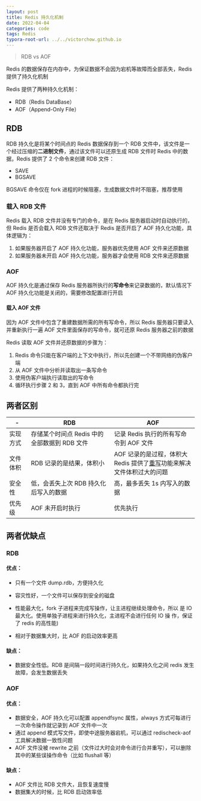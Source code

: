 ```yaml
---
layout: post
title: Redis 持久化机制
date: 2022-04-04
categories: code
tags: Redis
typora-root-url: ../../victorchow.github.io
---
```


> RDB vs AOF

Redis 的数据保存在内存中，为保证数据不会因为宕机等故障而全部丢失，Redis 提供了持久化机制

Redis 提供了两种持久化机制：

* RDB（Redis DataBase）
* AOF（Append-Only File）

## RDB

RDB 持久化是将某个时间点的 Redis 数据保存到一个 RDB 文件中，该文件是一个经过压缩的**二进制文件**，通过该文件可以还原生成 RDB 文件时 Redis 中的数据，Redis 提供了 2 个命令来创建 RDB 文件：

* SAVE
* BGSAVE

BGSAVE 命令仅在 fork 进程的时候阻塞，生成数据文件时不阻塞，推荐使用

### 载入 RDB 文件

Redis 载入 RDB 文件并没有专门的命令，是在 Redis 服务器启动时自动执行的，但 Redis 是否会载入 RDB 文件还取决于 Redis 是否开启了 AOF 持久化功能，具体逻辑为：

1. 如果服务器开启了 AOF 持久化功能，服务器优先使用 AOF 文件来还原数据
2. 如果服务器未开启 AOF 持久化功能，服务器才会使用 RDB 文件来还原数据

### AOF

AOF 持久化是通过保存 Redis 服务器所执行的**写命令**来记录数据的，默认情况下 AOF 持久化功能是关闭的，需要修改配置进行开启

#### 载入 AOF 文件

因为 AOF 文件中包含了重建数据所需的所有写命令，所以 Redis 服务器只要读入并重新执行一遍 AOF 文件里面保存的写命令，就可还原 Redis 服务器之前的数据

Redis 读取 AOF 文件并还原数据的步骤为：

1. Redis 命令只能在客户端的上下文中执行，所以先创建一个不带网络的伪客户端
2. 从 AOF 文件中分析并读取出一条写命令
3. 使用伪客户端执行读取出的写命令
4. 循环执行步骤 2 和 3，直到 AOF 中所有命令都执行完

## 两者区别

| -        | RDB                                          | AOF                                                          |
| -------- | -------------------------------------------- | ------------------------------------------------------------ |
| 实现方式 | 存储某个时间点 Redis 中的全部数据到 RDB 文件 | 记录 Redis 执行的所有写命令到 AOF 文件                       |
| 文件体积 | RDB 记录的是结果，体积小                     | AOF 记录的是过程，体积大<br />Redis 提供了[重写]()功能来解决文件体积过大的问题 |
| 安全性   | 低，会丢失上次 RDB 持久化后写入的数据        | 高，最多丢失 1s 内写入的数据                                 |
| 优先级   | AOF 未开启时执行                             | 优先执行                                                     |

## 两者优缺点

### RDB

#### 优点：

* 只有一个文件 dump.rdb，方便持久化

* 容灾性好，一个文件可以保存到安全的磁盘

* 性能最大化，fork 子进程来完成写操作，让主进程继续处理命令，所以 是 IO 最大化。使用单独子进程来进行持久化，主进程不会进行任何 IO 操 作，保证了 redis 的高性能) 

* 相对于数据集大时，比 AOF 的启动效率更高

#### 缺点： 

* 数据安全性低。RDB 是间隔一段时间进行持久化，如果持久化之间 redis 发生故障，会发生数据丢失

### AOF

#### 优点：

* 数据安全，AOF 持久化可以配置 appendfsync 属性，always 方式可每进行一次命令操作就记录到 AOF 文件中一次
* 通过 append 模式写文件，即使中途服务器宕机，可以通过 redischeck-aof 工具解决数据一致性问题
* AOF 文件没被 rewrite 之前（文件过大时会对命令进行合并重写），可以删除其中的某些误操作命令（比如 flushall 等）

#### 缺点：

* AOF 文件比 RDB 文件大，且恢复速度慢
* 数据集大的时候，比 RDB 启动效率低
